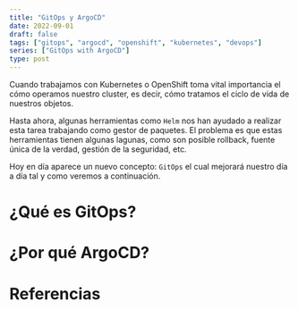 ```yaml
---
title: "GitOps y ArgoCD"
date: 2022-09-01
draft: false
tags: ["gitops", "argocd", "openshift", "kubernetes", "devops"]
series: ["GitOps with ArgoCD"]
type: post
---
```


Cuando trabajamos con Kubernetes o OpenShift toma vital importancia el cómo operamos nuestro cluster, es decir, cómo tratamos el ciclo de vida de nuestros objetos.

Hasta ahora, algunas herramientas como ```Helm``` nos han ayudado a realizar esta tarea trabajando como gestor de paquetes. El problema es que estas herramientas tienen algunas lagunas, como son posible rollback, fuente única de la verdad, gestión de la seguridad, etc. 

Hoy en día aparece un nuevo concepto: ```GitOps``` el cual mejorará nuestro día a día tal y como veremos a continuación.

# ¿Qué es GitOps?

# ¿Por qué ArgoCD?

# Referencias